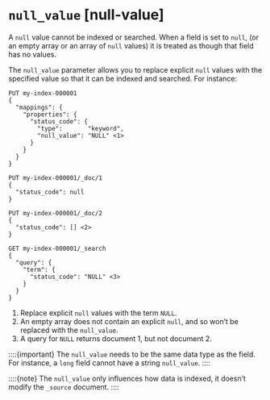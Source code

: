 # `null_value` [null-value]

A `null` value cannot be indexed or searched. When a field is set to `null`, (or an empty array or an array of `null` values)  it is treated as though that field has no values.

The `null_value` parameter allows you to replace explicit `null` values with the specified value so that it can be indexed and searched. For instance:

```console
PUT my-index-000001
{
  "mappings": {
    "properties": {
      "status_code": {
        "type":       "keyword",
        "null_value": "NULL" <1>
      }
    }
  }
}

PUT my-index-000001/_doc/1
{
  "status_code": null
}

PUT my-index-000001/_doc/2
{
  "status_code": [] <2>
}

GET my-index-000001/_search
{
  "query": {
    "term": {
      "status_code": "NULL" <3>
    }
  }
}
```

1. Replace explicit `null` values with the term `NULL`.
2. An empty array does not contain an explicit `null`, and so won’t be replaced with the `null_value`.
3. A query for `NULL` returns document 1, but not document 2.


::::{important} 
The `null_value` needs to be the same data type as the field. For instance, a `long` field cannot have a string `null_value`.
::::


::::{note} 
The `null_value` only influences how data is indexed, it doesn’t modify the `_source` document.
::::


